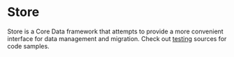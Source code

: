 # Store

Store is a Core Data framework that attempts to provide a more convenient interface for data management and migration. Check out [testing](source/Testing) sources for code samples.